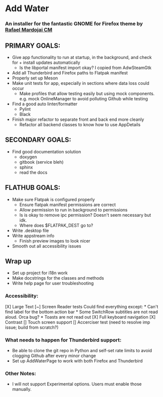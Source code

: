 # Add Water
### An installer for the fantastic GNOME for Firefox theme by [Rafael Mardojai CM](https://github.com/rafaelmardojai/firefox-gnome-theme)

## PRIMARY GOALS:
* Give app functionality to run at startup, in the background, and check for + install updates automatically
    * Is the libportal manifest import okay? I copied from AdwSteamGtk 
* Add all Thunderbird and Firefox paths to Flatpak manifest
* Properly set up Meson
* Make unit tests for app, especially in sections where data loss could occur
    * Make profiles that allow testing easily but using mock components. e.g. mock OnlineManager to avoid polluting Github while testing 
* Find a good auto linter/formatter
    * Pylint
    * Black 
* Finish major refactor to separate front and back end more cleanly
    * Refactor all backend classes to know how to use AppDetails 


## SECONDARY GOALS:
* Find good documentation solution
    * doxygen
    * gitbook (service bleh)
    * sphinx
    * read the docs

## FLATHUB GOALS:
* Make sure Flatpak is configured properly
    * Ensure flatpak manifest permissions are correct
    * Allow permission to run in background to permissions
    * Is is okay to remove ipc permission? Doesn't seem necessary but idk.
    * Where does $FLATPAK_DEST go to?
* Write .desktop file
* Write appstream info
    * Finish preview images to look nicer
* Smooth out all accessibility issues


## Wrap up
* Set up project for i18n work
* Make docstrings for the classes and methods
* Write help page for user troubleshooting


### Accessibility:
[X] Large Text
[~] Screen Reader tests
    Could find everything except:
    * Can't find label for the bottom action bar
    * Some SwitchRow subtitles are not read aloud. Orca bug?
    * Toasts are not read out
[X] Full keyboard navigation
[X] Contrast
[] Touch screen support
[] Accerciser test (need to resolve imp issue; build from scratch?)


### What needs to happen for Thunderbird support:
* Be able to clone the git repo in Python and self-set rate limits to avoid clogging Github after every minor change
* Set up AddWaterPage to work with both Firefox and Thunderbird


### Other Notes:
* I will not support Experimental options. Users must enable those manually.

